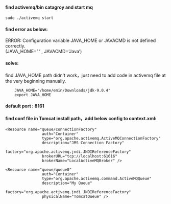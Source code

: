
#### find activemq/bin catagroy and start mq
```
sudo ./activemq start
```
#### find error as below:<br>
ERROR: Configuration variable JAVA_HOME or JAVACMD is not defined   
correctly.   
(JAVA_HOME=’ ’ , JAVACMD=’Java’)  

#### solve:<br>
find JAVA_HOME path didn't work，just need to add code in activemq file at the very beginning manually.
```
    JAVA_HOME="/home/emin/Downloads/jdk-9.0.4"  
    export JAVA_HOME  
```

#### default port : 8161

#### find conf file in Tomcat install path，add below config to context.xml:<br>
```
<Resource name="queue/connectionFactory"    
                auth="Container"    
                type="org.apache.activemq.ActiveMQConnectionFactory"  
                description="JMS Connection Factory"  
                factory="org.apache.activemq.jndi.JNDIReferenceFactory"  
                brokerURL="tcp://localhost:61616"  
                brokerName="LocalActiveMQBroker" />  
                  
<Resource name="queue/queue0"    
                auth="Container"    
                type="org.apache.activemq.command.ActiveMQQueue"  
                description="My Queue"  
                factory="org.apache.activemq.jndi.JNDIReferenceFactory"  
                physicalName="TomcatQueue" />
```